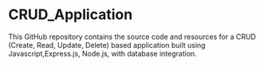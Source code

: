 # CRUD_Application
This GitHub repository contains the source code and resources for a CRUD (Create, Read, Update, Delete) based application built using  Javascript,Express.js, Node.js,  with database integration.
